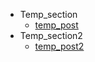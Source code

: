 * Temp_section
    * [temp_post](temp_section/temp_post.md)
* Temp_section2
    * [temp_post2](temp_section2/temp_post2.md)

